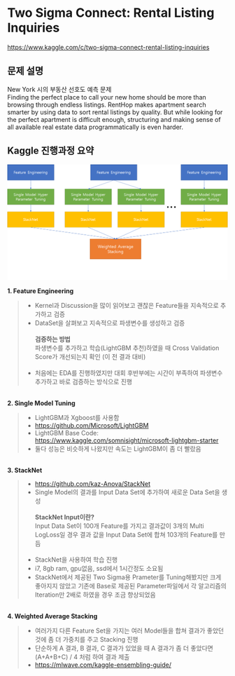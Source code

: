 # Two Sigma Connect: Rental Listing Inquiries
https://www.kaggle.com/c/two-sigma-connect-rental-listing-inquiries

## 문제 설명
New York 시의 부동산 선호도 예측 문제<br>
Finding the perfect place to call your new home should be more than browsing through endless listings. RentHop makes apartment search smarter by using data to sort rental listings by quality. But while looking for the perfect apartment is difficult enough, structuring and making sense of all available real estate data programmatically is even harder. 

## Kaggle 진행과정 요약
![Alt text](twosigma_kaggle_process.png?raw=true "kaggle process")

**1. Feature Engineering**
>* Kernel과 Discussion을 많이 읽어보고 괜찮은 Feature들을 지속적으로 추가하고 검증
>* DataSet을 살펴보고 지속적으로 파생변수를 생성하고 검증<br><br>**검증하는 방법**<br>파생변수를 추가하고 학습(LightGBM 추천)하였을 때 Cross Validation Score가 개선되는지 확인 (이 전 결과 대비)<br><br>
>* 처음에는 EDA를 진행하였지만 대회 후반부에는 시간이 부족하여 파생변수 추가하고 바로 검증하는 방식으로 진행


<br>**2. Single Model Tuning**
>* LightGBM과 Xgboost를 사용함
>* https://github.com/Microsoft/LightGBM
>* LightGBM Base Code: https://www.kaggle.com/somnisight/microsoft-lightgbm-starter
>* 둘다 성능은 비슷하게 나왔지만 속도는 LightGBM이 좀 더 빨랐음


<br>**3. StackNet**
>* https://github.com/kaz-Anova/StackNet
>* Single Model의 결과를 Input Data Set에 추가하여 새로운 Data Set을 생성<br><br>**StackNet Input이란?**<br>
Input Data Set이 100개 Feature를 가지고 결과값이 3개의 Multi LogLoss일 경우 결과 값을 Input Data Set에 합쳐 103개의 Feature를 만듬
<br><br>
>* StackNet을 사용하여 학습 진행
>* i7, 8gb ram, gpu없음, ssd에서 1시간정도 소요됨
>* StackNet에서 제공된 Two Sigma용 Prameter를 Tuning해봤지만 크게 좋아지지 않았고 기존에 Base로 제공된 Parameter파일에서 각 알고리즘의 Iteration만 2배로 하였을 경우 조금 향상되었음

<br>**4. Weighted Average Stacking**
>* 여러가지 다른 Feature Set을 가지는 여러 Model들을 합쳐 결과가 좋았던 것에 좀 더 가중치를 주고 Stacking 진행
>* 단순하게 A 결과, B 결과, C 결과가 있었을 때 A 결과가 좀 더 좋았다면 (A+A+B+C) / 4 처럼 하여 결과 제출
>* https://mlwave.com/kaggle-ensembling-guide/
